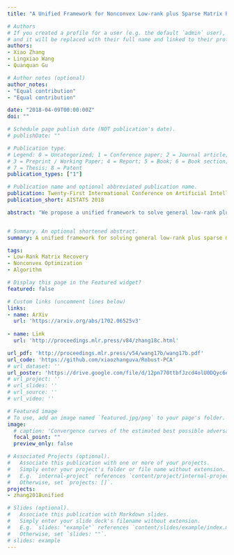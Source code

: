 ```yaml
---
title: "A Unified Framework for Nonconvex Low-rank plus Sparse Matrix Recovery"

# Authors
# If you created a profile for a user (e.g. the default `admin` user), write the username (folder name) here 
# and it will be replaced with their full name and linked to their profile.
authors:
- Xiao Zhang
- Lingxiao Wang
- Quanquan Gu

# Author notes (optional)
author_notes:
- "Equal contribution"
- "Equal contribution"

date: "2018-04-09T00:00:00Z"
doi: ""

# Schedule page publish date (NOT publication's date).
# publishDate: ""

# Publication type.
# Legend: 0 = Uncategorized; 1 = Conference paper; 2 = Journal article;
# 3 = Preprint / Working Paper; 4 = Report; 5 = Book; 6 = Book section;
# 7 = Thesis; 8 = Patent
publication_types: ["1"]

# Publication name and optional abbreviated publication name.
publication: Twenty-First International Conference on Artificial Intelligence and Statistics
publication_short: AISTATS 2018

abstract: "We propose a unified framework to solve general low-rank plus sparse matrix recovery problems based on matrix factorization, which covers a broad family of objective functions satisfying the restricted strong convexity and smoothness conditions. Based on projected gradient descent and the double thresholding operator, our proposed generic algorithm is guaranteed to converge to the unknown low-rank and sparse matrices at a locally linear rate, while matching the best-known robustness guarantee (i.e., tolerance for sparsity). At the core of our theory is a novel structural Lipschitz gradient condition for low-rank plus sparse matrices, which is essential for proving the linear convergence rate of our algorithm, and we believe is of independent interest to prove fast rates for general superposition-structured models. We illustrate the application of our framework through two concrete examples: robust matrix sensing and robust PCA. Empirical experiments corroborate our theory."


# Summary. An optional shortened abstract.
summary: A unified framework for solving general low-rank plus sparse matrix recovery problems.

tags: 
- Low-Rank Matrix Recovery
- Nonconvex Optimization
- Algorithm

# Display this page in the Featured widget?
featured: false

# Custom links (uncomment lines below)
links:
- name: ArXiv
  url: 'https://arxiv.org/abs/1702.06525v3'
  
- name: Link
  url: 'http://proceedings.mlr.press/v84/zhang18c.html'

url_pdf: 'http://proceedings.mlr.press/v54/wang17b/wang17b.pdf'
url_code: 'https://github.com/xiaozhanguva/Robust-PCA'
# url_dataset: ''
url_poster: 'https://drive.google.com/file/d/12pn770ttbfJzcd4olU0DQyc6eyq2x6mz/view?usp=sharing'
# url_project: ''
# url_slides: ''
# url_source: ''
# url_video: ''

# Featured image
# To use, add an image named `featured.jpg/png` to your page's folder. 
image:
  # caption: 'Convergence curves of the estimated best possible adversarial risk'
  focal_point: ""
  preview_only: false

# Associated Projects (optional).
#   Associate this publication with one or more of your projects.
#   Simply enter your project's folder or file name without extension.
#   E.g. `internal-project` references `content/project/internal-project/index.md`.
#   Otherwise, set `projects: []`.
projects:
- zhang2018unified

# Slides (optional).
#   Associate this publication with Markdown slides.
#   Simply enter your slide deck's filename without extension.
#   E.g. `slides: "example"` references `content/slides/example/index.md`.
#   Otherwise, set `slides: ""`.
# slides: example
---
```


<!-- {{% callout note %}}
Click the *Cite* button above to demo the feature to enable visitors to import publication metadata into their reference management software.
{{% /callout %}}

{{% callout note %}}
Create your slides in Markdown - click the *Slides* button to check out the example.
{{% /callout %}}

Supplementary notes can be added here, including [code, math, and images](https://wowchemy.com/docs/writing-markdown-latex/). -->
